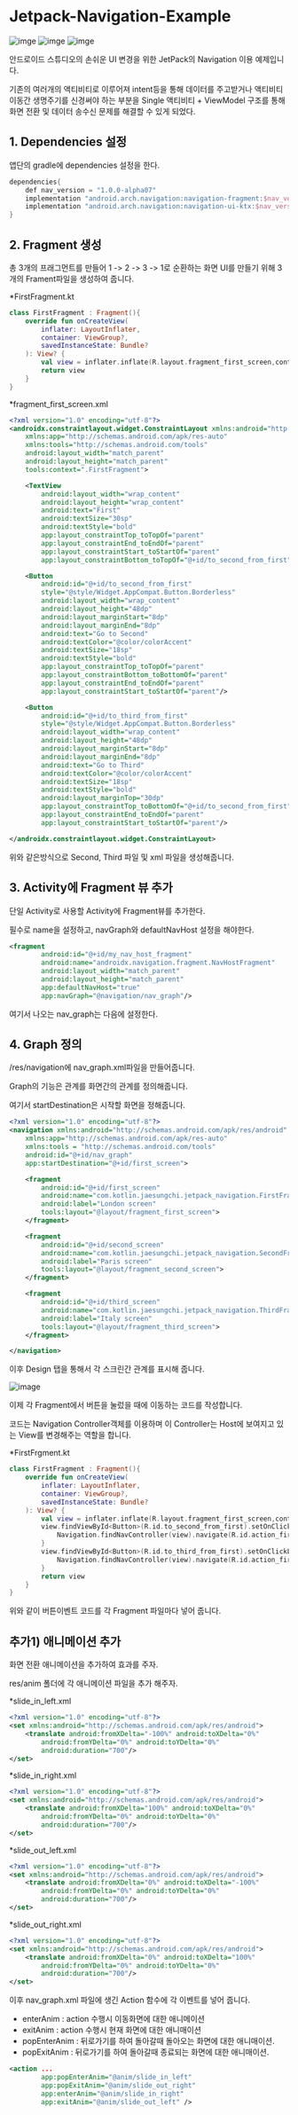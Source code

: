 # Jetpack-Navigation-Example

![imge](https://img.shields.io/badge/ProjectType-SingleStudy-green) ![imge](https://img.shields.io/badge/Language-Kotlin-yellow) ![imge](https://img.shields.io/badge/Tools-AndroidStudio-blue)

안드로이드 스튜디오의 손쉬운 UI 변경을 위한 JetPack의 Navigation 이용 예제입니다.

기존의 여러개의 액티비티로 이루어져 intent등을 통해 데이터를 주고받거나 액티비티 이동간 생명주기를 신경써야 하는 부분을 Single 액티비티 + ViewModel 구조를 통해 화면 전환 및 데이터 송수신 문제를 해결할 수 있게 되었다.

## 1. Dependencies 설정

앱단의 gradle에 dependencies 설정을 한다.

```kotlin
dependencies{
	def nav_version = "1.0.0-alpha07"
	implementation "android.arch.navigation:navigation-fragment:$nav_version"
    implementation "android.arch.navigation:navigation-ui-ktx:$nav_version"
}
```

## 2. Fragment 생성

총 3개의 프래그먼트를 만들어 1 -> 2 -> 3 -> 1로 순환하는 화면 UI를 만들기 위해 3개의 Frament파일을 생성하여 줍니다.

*FirstFragment.kt

```kotlin
class FirstFragment : Fragment(){
    override fun onCreateView(
        inflater: LayoutInflater,
        container: ViewGroup?,
        savedInstanceState: Bundle?
    ): View? {
        val view = inflater.inflate(R.layout.fragment_first_screen,container,false)
        return view
    }
}
```

*fragment_first_screen.xml

```xml
<?xml version="1.0" encoding="utf-8"?>
<androidx.constraintlayout.widget.ConstraintLayout xmlns:android="http://schemas.android.com/apk/res/android"
    xmlns:app="http://schemas.android.com/apk/res-auto"
    xmlns:tools="http://schemas.android.com/tools"
    android:layout_width="match_parent"
    android:layout_height="match_parent"
    tools:context=".FirstFragment">

    <TextView
        android:layout_width="wrap_content"
        android:layout_height="wrap_content"
        android:text="First"
        android:textSize="30sp"
        android:textStyle="bold"
        app:layout_constraintTop_toTopOf="parent"
        app:layout_constraintEnd_toEndOf="parent"
        app:layout_constraintStart_toStartOf="parent"
        app:layout_constraintBottom_toTopOf="@+id/to_second_from_first"/>

    <Button
        android:id="@+id/to_second_from_first"
        style="@style/Widget.AppCompat.Button.Borderless"
        android:layout_width="wrap_content"
        android:layout_height="48dp"
        android:layout_marginStart="8dp"
        android:layout_marginEnd="8dp"
        android:text="Go to Second"
        android:textColor="@color/colorAccent"
        android:textSize="18sp"
        android:textStyle="bold"
        app:layout_constraintTop_toTopOf="parent"
        app:layout_constraintBottom_toBottomOf="parent"
        app:layout_constraintEnd_toEndOf="parent"
        app:layout_constraintStart_toStartOf="parent"/>

    <Button
        android:id="@+id/to_third_from_first"
        style="@style/Widget.AppCompat.Button.Borderless"
        android:layout_width="wrap_content"
        android:layout_height="48dp"
        android:layout_marginStart="8dp"
        android:layout_marginEnd="8dp"
        android:text="Go to Third"
        android:textColor="@color/colorAccent"
        android:textSize="18sp"
        android:textStyle="bold"
        android:layout_marginTop="30dp"
        app:layout_constraintTop_toBottomOf="@+id/to_second_from_first"
        app:layout_constraintEnd_toEndOf="parent"
        app:layout_constraintStart_toStartOf="parent"/>

</androidx.constraintlayout.widget.ConstraintLayout>
```

위와 같은방식으로 Second, Third 파일 및 xml 파일을 생성해줍니다.

## 3. Activity에 Fragment 뷰 추가

단일 Activity로 사용할 Activity에 Fragment뷰를 추가한다. 

필수로 name을 설정하고, navGraph와 defaultNavHost 설정을 해야한다.

```xml
<fragment
        android:id="@+id/my_nav_host_fragment"
        android:name="androidx.navigation.fragment.NavHostFragment"
        android:layout_width="match_parent"
        android:layout_height="match_parent"
        app:defaultNavHost="true"
        app:navGraph="@navigation/nav_graph"/>
```

여기서 나오는 nav_graph는 다음에 설정한다.

## 4. Graph 정의

/res/navigation에 nav_graph.xml파일을 만들어줍니다.

Graph의 기능은 관계를 화면간의 관계를 정의해줍니다.

여기서 startDestination은 시작할 화면을 정해줍니다.

```xml
<?xml version="1.0" encoding="utf-8"?>
<navigation xmlns:android="http://schemas.android.com/apk/res/android"
    xmlns:app="http://schemas.android.com/apk/res-auto"
    xmlns:tools = "http://schemas.android.com/tools"
    android:id="@+id/nav_graph"
    app:startDestination="@+id/first_screen">

    <fragment
        android:id="@+id/first_screen"
        android:name="com.kotlin.jaesungchi.jetpack_navigation.FirstFragment"
        android:label="London screen"
        tools:layout="@layout/fragment_first_screen">
    </fragment>

    <fragment
        android:id="@+id/second_screen"
        android:name="com.kotlin.jaesungchi.jetpack_navigation.SecondFragment"
        android:label="Paris screen"
        tools:layout="@layout/fragment_second_screen">
    </fragment>

    <fragment
        android:id="@+id/third_screen"
        android:name="com.kotlin.jaesungchi.jetpack_navigation.ThirdFragment"
        android:label="Italy screen"
        tools:layout="@layout/fragment_third_screen">
    </fragment>

</navigation>
```

이후 Design 탭을 통해서 각 스크린간 관계를 표시해 줍니다.

![image](https://user-images.githubusercontent.com/37828448/76203500-15b48a00-623a-11ea-889f-9ada48302f63.png)

이제 각 Fragment에서 버튼을 눌렀을 때에 이동하는 코드를 작성합니다.

코드는 Navigation Controller객체를 이용하며 이 Controller는 Host에 보여지고 있는 View를 변경해주는 역할을 합니다.

*FirstFrgment.kt

```kotlin
class FirstFragment : Fragment(){
    override fun onCreateView(
        inflater: LayoutInflater,
        container: ViewGroup?,
        savedInstanceState: Bundle?
    ): View? {
        val view = inflater.inflate(R.layout.fragment_first_screen,container,false)
        view.findViewById<Button>(R.id.to_second_from_first).setOnClickListener{
            Navigation.findNavController(view).navigate(R.id.action_first_screen_to_second_screen)
        }
        view.findViewById<Button>(R.id.to_third_from_first).setOnClickListener{
            Navigation.findNavController(view).navigate(R.id.action_first_screen_to_third_screen)
        }
        return view
    }
}
```

위와 같이 버튼이벤트 코드를 각 Fragment 파일마다 넣어 줍니다.

## 추가1) 애니메이션 추가

화면 전환 애니메이션을 추가하여 효과를 주자.

res/anim 폴더에 각 애니메이션 파일을 추가 해주자.

*slide_in_left.xml

```xml
<?xml version="1.0" encoding="utf-8"?>
<set xmlns:android="http://schemas.android.com/apk/res/android">
    <translate android:fromXDelta="-100%" android:toXDelta="0%"
        android:fromYDelta="0%" android:toYDelta="0%"
        android:duration="700"/>
</set>
```

*slide_in_right.xml

```xml
<?xml version="1.0" encoding="utf-8"?>
<set xmlns:android="http://schemas.android.com/apk/res/android">
    <translate android:fromXDelta="100%" android:toXDelta="0%"
        android:fromYDelta="0%" android:toYDelta="0%"
        android:duration="700"/>
</set>
```

*slide_out_left.xml

```xml
<?xml version="1.0" encoding="utf-8"?>
<set xmlns:android="http://schemas.android.com/apk/res/android">
    <translate android:fromXDelta="0%" android:toXDelta="-100%"
        android:fromYDelta="0%" android:toYDelta="0%"
        android:duration="700"/>
</set>
```

*slide_out_right.xml

```xml
<?xml version="1.0" encoding="utf-8"?>
<set xmlns:android="http://schemas.android.com/apk/res/android">
    <translate android:fromXDelta="0%" android:toXDelta="100%"
        android:fromYDelta="0%" android:toYDelta="0%"
        android:duration="700"/>
</set>
```

이후 nav_graph.xml 파일에 생긴 Action 함수에 각 이벤트를 넣어 줍니다.

- enterAnim : action 수행시 이동화면에 대한 애니메이션
- exitAnim : action 수행시 현재 화면에 대한 애니매이션
- popEnterAnim : 뒤로가기를 하여 돌아갈때 돌아오는 화면에 대한 애니매이션.
- popExitAnim : 뒤로가기를 하여 돌아갈때 종료되는 화면에 대한 애니매이션.

```xml
<action ... 
        app:popEnterAnim="@anim/slide_in_left"
        app:popExitAnim="@anim/slide_out_right"
        app:enterAnim="@anim/slide_in_right"
        app:exitAnim="@anim/slide_out_left" />
```

